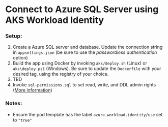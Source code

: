 # Connect to Azure SQL Server using AKS Workload Identity

### Setup:

1. Create a Azure SQL server and database. Update the connection string in `appsettings.json` (be sure to use the *passwordless authentication* option)
2. Build the app using Docker by invoking `aks/deploy.sh` (Linux) or `aks\deploy.ps1` (Windows). Be sure to update the `Dockerfile` with your desired tag, using the registry of your choice.
3. TBD
4. Invoke `sql-permissions.sql` to set read, write, and DDL admin rights ([More information](https://learn.microsoft.com/en-us/azure/azure-sql/database/azure-sql-dotnet-quickstart?view=azuresql&tabs=visual-studio%2Cpasswordless%2Cazure-portal%2Cportal#create-the-database-user-and-assign-roles))

### Notes:

- Ensure the pod template has the label `azure.workload.identity/use` set to `"true"`